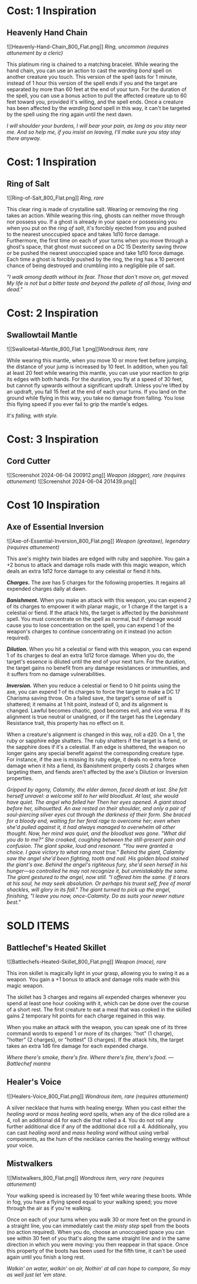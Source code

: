 # Cost: 1 Inspiration
## Heavenly Hand Chain

![[Heavenly-Hand-Chain_800_Flat.png]]
*Ring, uncommon (requires attunement by a cleric)*

This platinum ring is chained to a matching bracelet. While wearing the hand chain, you can use an action to cast the *warding bond* spell on another creature you touch. This version of the spell lasts for 1 minute, instead of 1 hour this version of the spell ends if you and the target are separated by more than 60 feet at the end of your turn. For the duration of the spell, you can use a bonus action to pull the affected creature up to 60 feet toward you, provided it's willing, and the spell ends. Once a creature has been affected by the *warding bond* spell in this way, it can't be targeted by the spell using the ring again until the next dawn.

*I will shoulder your burdens, I will bear your pain, as long as you stay near me.*
*And so help me, if you insist on leaving, I'll make sure you stay stay there anyway.*

# Cost: 1 Inspiration

## Ring of Salt

![[Ring-of-Salt_800_Flat.png]]
*Ring, rare*

This clear ring is made of crystalline salt. Wearing or removing the ring takes an action. While wearing this ring, ghosts can neither move through nor possess you. If a ghost is already in your space or possessing you when you put on the *ring of salt*, it's forcibly ejected from you and pushed to the nearest unoccupied space and takes 1d10 force damage. Furthermore, the first time on each of your turns when you move through a ghost's space, that ghost must succeed on a DC 15 Dexterity saving throw or be pushed the nearest unoccupied space and take 1d10 force damage. Each time a ghost is forcibly pushed by the ring, the ring has a 10 percent chance of being destroyed and crumbling into a negligible pile of salt.

*"I walk among death without its fear. Those that don't move on, get moved. My life is not but a bitter taste and beyond the pallete of all those, living and dead."*

# Cost: 2 Inspiration

## Swallowtail Mantle

![[Swallowtail-Mantle_800_Flat 1.png]]*Wondrous item, rare*

While wearing this mantle, when you move 10 or more feet before jumping, the distance of your jump is increased by 10 feet. In addition, when you fall at least 20 feet while wearing this mantle, you can use your reaction to grip its edges with both hands. For the duration, you fly at a speed of 30 feet, but cannot fly upwards without a significant updraft. Unless you're lifted by an updraft, you fall 15 feet at the end of each your turns. If you land on the ground while flying in this way, you take no damage from falling. You lose this flying speed if you ever fail to grip the mantle's edges.

*It's falling, with style.*

# Cost: 3 Inspiration

## Cord Cutter

![[Screenshot 2024-06-04 200912.png]]
*Weapon (dagger), rare (requires attunement)*
![[Screenshot 2024-06-04 201439.png]]

# Cost 10 Inspiration

## Axe of Essential Inversion

![[Axe-of-Essential-Inversion_800_Flat.png]]
*Weapon (greataxe), legendary (requires attunement)*

This axe's mighty twin blades are edged with ruby and sapphire. You gain a +2 bonus to attack and damage rolls made with this magic weapon, which deals an extra 1d12 force damage to any celestial or fiend it hits. 

***Charges.*** The axe has 5 charges for the following properties. It regains all expended charges daily at dawn.

***Banishment.*** When you make an attack with this weapon, you can expend 2 of its charges to empower it with planar magic, or 1 charge if the target is a celestial or fiend. If the attack hits, the target is affected by the *banishment* spell. You must concentrate on the spell as normal, but if damage would cause you to lose concentration on the spell, you can expend 1 of the weapon's charges to continue concentrating on it instead (no action required).

***Dilution.*** When you hit a celestial or fiend with this weapon, you can expend 1 of its charges to deal an extra 1d12 force damage. When you do, the target's essence is diluted until the end of your next turn. For the duration, the target gains no benefit from any damage resistances or immunities, and it suffers from no damage vulnerabilities.

***Inversion.*** When you reduce a celestial or fiend to 0 hit points using the axe, you can expend 1 of its charges to force the target to make a DC 17 Charisma saving throw. On a failed save, the target's sense of self is shattered; it remains at 1 hit point, instead of 0, and its alignment is changed. Lawful becomes chaotic, good becomes evil, and vice versa. If its alignment is true neutral or unaligned, or if the target has the Legendary Resistance trait, this property has no effect on it.

When a creature's alignment is changed in this way, roll a d20. On a 1, the ruby or sapphire edge shatters. The ruby shatters if the target is a fiend, or the sapphire does if it's a celestial. If an edge is shattered, the weapon no longer gains any special benefit against the corresponding creature type. For instance, if the axe is missing its ruby edge, it deals no extra force damage when it hits a fiend, its Banishment property costs 2 charges when targeting them, and fiends aren't affected by the axe's Dilution or Inversion properties.

*Gripped by agony, Calamity, the elder demon, faced death at last. She felt herself unravel: a welcome still to her wild bloodlust. At last, she would have quiet. The angel who felled her*
*Then her eyes opened. A giant stood before her, silhouetted. An axe rested on their shoulder, and only a pair of soul-piercing silver eyes cut through the darkness of their form.*
*She braced for a bloody end, waiting for her feral rage to overcome her; even when she'd pulled against it, it had always managed to overwhelm all other thought.*
*Now, her mind was quiet, and the bloodlust was gone.*
*"What did you do to me?" She croaked, coughing between the still-present pain and confusion.*
*The giant spoke, loud and resonant. "You were granted a choice. I gave victory to what rang most true."*
*Behind the giant, Calamity saw the angel she'd been fighting, tooth and nail. His golden blood stained the giant's axe. Behind the angel's righteous fury, she'd seen herself in his hunger—so controlled he may not recognize it, but unmistakably the same.*
*The giant gestured to the angel, now still. "I offered him the same. If it tears at his soul, he may seek absolution. Or perhaps his truest self, free of moral shackles, will glory in its fall."*
*The giant turned to pick up the angel, finishing, "I leave you now, once-Calamity. Do as suits your newer nature best."*

# SOLD ITEMS

## Battlechef's Heated Skillet

![[Battlechefs-Heated-Skillet_800_Flat.png]]
*Weapon (mace), rare*

This iron skillet is magically light in your grasp, allowing you to swing it as a weapon. You gain a +1 bonus to attack and damage rolls made with this magic weapon.

The skillet has 3 charges and regains all expended charges whenever you spend at least one hour cooking with it, which can be done over the course of a short rest. The first creature to eat a meal that was cooked in the skilled gains 2 temporary hit points for each charge regained in this way.

When you make an attack with the weapon, you can speak one of its three command words to expend 1 or more of its charges: "hot" (1 charge), "hotter" (2 charges), or "hottest" (3 charges). If the attack hits, the target takes an extra 1d6 fire damage for each expended charge.

*Where there's smoke, there's fire. Where there's fire, there's food.*
*—Battlechef mantra*

## Healer's Voice

![[Healers-Voice_800_Flat.png]]
*Wondrous item, rare (requires attunement)*

A silver necklace that hums with healing energy. When you cast either the *healing word* or *mass healing word* spells, when any of the dice rolled are a 4, roll an additional d4 for each die that rolled a 4. You do not roll any further additional dice if any of the additional dice roll a 4. Additionally, you can cast *healing word* and *mass healing word* without using verbal components, as the hum of the necklace carries the healing energy without your voice.

## Mistwalkers

![[Mistwalkers_800_Flat.png]]
*Wondrous item, very rare (requires attunement)*

Your walking speed is increased by 10 feet while wearing these boots. While in fog, you have a flying speed equal to your walking speed; you move through the air as if you're walking.

Once on each of your turns when you walk 30 or more feet on the ground in a straight line, you can immediately cast the  *misty step* spell from the boots (no action required). When you do, choose an unoccupied space you can see within 30 feet of you that's along the same straight line and in the same direction in which you were moving: you then reappear in that space. Once this property of the boots has been used for the fifth time, it can't be used again until you finish a long rest.

*Walkin' on water, walkin' on air,*
*Nothin' at all can hope to compare,*
*So may as well just let 'em stare.*